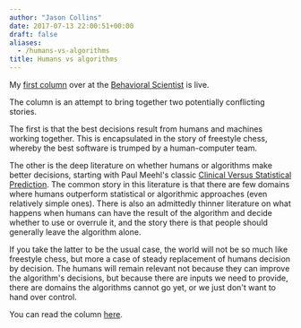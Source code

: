 ```yaml
---
author: "Jason Collins"
date: 2017-07-13 22:00:51+00:00
draft: false
aliases:
  - /humans-vs-algorithms
title: Humans vs algorithms
---
```


My [first column](http://behavioralscientist.org/dont-touch-computer/) over at the [Behavioral Scientist](http://behavioralscientist.org/) is live.

The column is an attempt to bring together two potentially conflicting stories.

The first is that the best decisions result from humans and machines working together. This is encapsulated in the story of freestyle chess, whereby the best software is trumped by a human-computer team.

The other is the deep literature on whether humans or algorithms make better decisions, starting with Paul Meehl's classic [Clinical Versus Statistical Prediction](https://en.wikipedia.org/wiki/Paul_E._Meehl#Clinical_versus_statistical_prediction). The common story in this literature is that there are few domains where humans outperform statistical or algorithmic approaches (even relatively simple ones). There is also an admittedly thinner literature on what happens when humans can have the result of the algorithm and decide whether to use or overrule it, and the story there is that people should generally leave the algorithm alone.

If you take the latter to be the usual case, the world will not be so much like freestyle chess, but more a case of steady replacement of humans decision by decision. The humans will remain relevant not because they can improve the algorithm's decisions, but because there are inputs we need to provide, there are domains the algorithms cannot go yet, or we just don't want to hand over control.

You can read the column [here](http://behavioralscientist.org/dont-touch-computer/).
